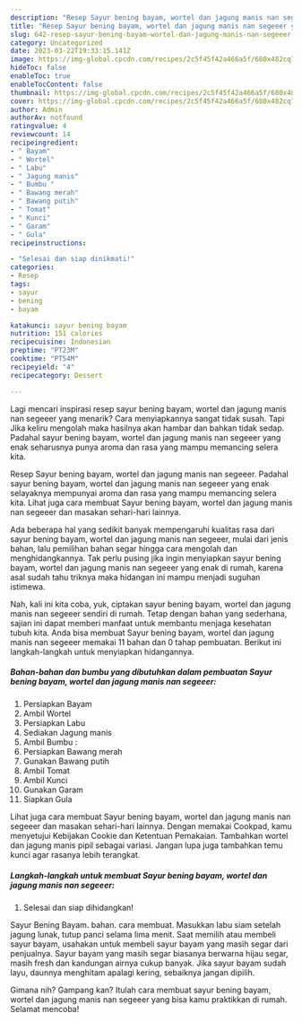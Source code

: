 ```yaml
---
description: "Resep Sayur bening bayam, wortel dan jagung manis nan segeeer yang Lezat"
title: "Resep Sayur bening bayam, wortel dan jagung manis nan segeeer yang Lezat"
slug: 642-resep-sayur-bening-bayam-wortel-dan-jagung-manis-nan-segeeer-yang-lezat
category: Uncategorized
date: 2023-03-22T19:33:15.141Z
image: https://img-global.cpcdn.com/recipes/2c5f45f42a466a5f/680x482cq70/sayur-bening-bayam-wortel-dan-jagung-manis-nan-segeeer-foto-resep-utama.jpg
hideToc: false
enableToc: true
enableTocContent: false
thumbnail: https://img-global.cpcdn.com/recipes/2c5f45f42a466a5f/680x482cq70/sayur-bening-bayam-wortel-dan-jagung-manis-nan-segeeer-foto-resep-utama.jpg
cover: https://img-global.cpcdn.com/recipes/2c5f45f42a466a5f/680x482cq70/sayur-bening-bayam-wortel-dan-jagung-manis-nan-segeeer-foto-resep-utama.jpg
author: Admin
authorAv: notfound
ratingvalue: 4
reviewcount: 14
recipeingredient:
- " Bayam"
- " Wortel"
- " Labu"
- " Jagung manis"
- " Bumbu "
- " Bawang merah"
- " Bawang putih"
- " Tomat"
- " Kunci"
- " Garam"
- " Gula"
recipeinstructions:

- "Selesai dan siap dinikmati!"
categories:
- Resep
tags:
- sayur
- bening
- bayam

katakunci: sayur bening bayam 
nutrition: 151 calories
recipecuisine: Indonesian
preptime: "PT23M"
cooktime: "PT54M"
recipeyield: "4"
recipecategory: Dessert

---
```



Lagi mencari inspirasi resep sayur bening bayam, wortel dan jagung manis nan segeeer yang menarik? Cara menyiapkannya sangat tidak susah. Tapi Jika keliru mengolah maka hasilnya akan hambar dan bahkan tidak sedap. Padahal sayur bening bayam, wortel dan jagung manis nan segeeer yang enak seharusnya punya aroma dan rasa yang mampu memancing selera kita.


Resep Sayur bening bayam, wortel dan jagung manis nan segeeer. Padahal sayur bening bayam, wortel dan jagung manis nan segeeer yang enak selayaknya mempunyai aroma dan rasa yang mampu memancing selera kita. Lihat juga cara membuat Sayur bening bayam, wortel dan jagung manis nan segeeer dan masakan sehari-hari lainnya.

Ada beberapa hal yang sedikit banyak mempengaruhi kualitas rasa dari sayur bening bayam, wortel dan jagung manis nan segeeer, mulai dari jenis bahan, lalu pemilihan bahan segar hingga cara mengolah dan menghidangkannya. Tak perlu pusing jika ingin menyiapkan sayur bening bayam, wortel dan jagung manis nan segeeer yang enak di rumah, karena asal sudah tahu triknya maka hidangan ini mampu menjadi suguhan istimewa.


Nah, kali ini kita coba, yuk, ciptakan sayur bening bayam, wortel dan jagung manis nan segeeer sendiri di rumah. Tetap dengan bahan yang sederhana, sajian ini dapat memberi manfaat untuk membantu menjaga kesehatan tubuh kita. Anda bisa membuat Sayur bening bayam, wortel dan jagung manis nan segeeer memakai 11 bahan dan 0 tahap pembuatan. Berikut ini langkah-langkah untuk menyiapkan hidangannya.

<!--inarticleads1-->

##### Bahan-bahan dan bumbu yang dibutuhkan dalam pembuatan Sayur bening bayam, wortel dan jagung manis nan segeeer:

1. Persiapkan  Bayam
1. Ambil  Wortel
1. Persiapkan  Labu
1. Sediakan  Jagung manis
1. Ambil  Bumbu :
1. Persiapkan  Bawang merah
1. Gunakan  Bawang putih
1. Ambil  Tomat
1. Ambil  Kunci
1. Gunakan  Garam
1. Siapkan  Gula


Lihat juga cara membuat Sayur bening bayam, wortel dan jagung manis nan segeeer dan masakan sehari-hari lainnya. Dengan memakai Cookpad, kamu menyetujui Kebijakan Cookie dan Ketentuan Pemakaian. Tambahkan wortel dan jagung manis pipil sebagai variasi. Jangan lupa juga tambahkan temu kunci agar rasanya lebih terangkat. 

<!--inarticleads2-->

##### Langkah-langkah untuk membuat Sayur bening bayam, wortel dan jagung manis nan segeeer:


1. Selesai dan siap dihidangkan!

Sayur Bening Bayam. bahan. cara membuat. Masukkan labu siam setelah jagung lunak, tutup panci selama lima menit. Saat memilih atau membeli sayur bayam, usahakan untuk membeli sayur bayam yang masih segar dari penjualnya. Sayur bayam yang masih segar biasanya berwarna hijau segar, masih fresh dan kandungan airnya cukup banyak. Jika sayur bayam sudah layu, daunnya menghitam apalagi kering, sebaiknya jangan dipilih. 

Gimana nih? Gampang kan? Itulah cara membuat sayur bening bayam, wortel dan jagung manis nan segeeer yang bisa kamu praktikkan di rumah. Selamat mencoba!
